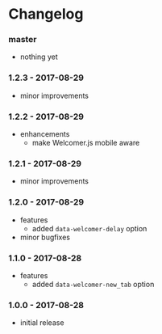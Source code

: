 # Changelog

### master

* nothing yet

### 1.2.3 - 2017-08-29

* minor improvements

### 1.2.2 - 2017-08-29

* enhancements
    * make Welcomer.js mobile aware

### 1.2.1 - 2017-08-29

* minor improvements

### 1.2.0 - 2017-08-29

* features
    * added `data-welcomer-delay` option
* minor bugfixes

### 1.1.0 - 2017-08-28

* features
    * added `data-welcomer-new_tab` option

### 1.0.0 - 2017-08-28

* initial release
